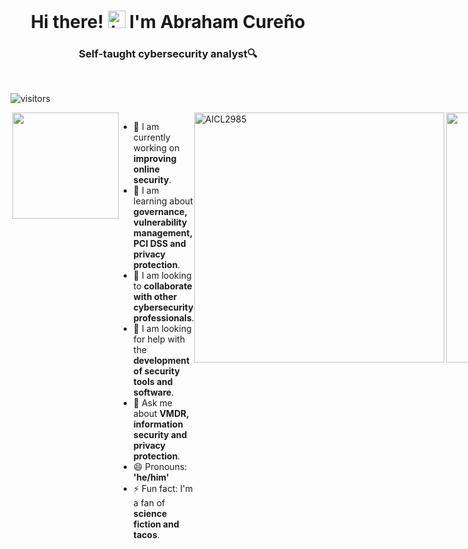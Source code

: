 <h1 align="center">Hi there! <img src="https://user-images.githubusercontent.com/1303154/88677602-1635ba80-d120-11ea-84d8-d263ba5fc3c0.gif" width="28px" height="28px" alt="hi"> I'm Abraham Cureño</h1>

<h3 align="center">Self-taught cybersecurity analyst🔍</h3>

<br />

![visitors](https://visitor-badge.glitch.me/badge?page_id=aicl2985.aiclcybertest)

<div style="display:flex">
  <img align="right" width="170" src="https://user-images.githubusercontent.com/68441369/233506522-69fc8852-d624-4e48-8970-e2f0f175e9ec.gif">
  </p>

- 🔭 I am currently working on <b>improving online security</b>.
- 🌱 I am learning about <b>governance, vulnerability management, PCI DSS and privacy protection</b>.
- 👯 I am looking to <b>collaborate with other cybersecurity professionals</b>.
- 🤔 I am looking for help with the <b>development of security tools and software</b>.
- 💬 Ask me about <b>VMDR, information security and privacy protection</b>.
- 😄 Pronouns: <b>'he/him'</b>
- ⚡ Fun fact: I'm a fan of <b>science fiction and tacos</b>.

<br />
<br />

<img align="center" width="400" src="https://github-readme-stats.vercel.app/api?username=AICL2985&show_icons=true&line_height=20&title_color=7A7ADB&icon_color=2234AE&text_color=D3D3D3&bg_color=0,000000,130F40&include_all_commits=true&count_private=true" alt="AICL2985" />

<img align="right" width="400" src="https://github-readme-streak-stats.herokuapp.com/?user=AICL2985&border=D3D3D3&sideNums=7A7ADB&background=130F40&stroke=6842DB&currStreakNum=7A7ADB&ring=5B3CDD&fire=D3D351&currStreakLabel=D3D3D3&sideLabels=D3D3D3&dates=A3A3A3" />

<br />
<br />

<h2> 🕵🏻‍♂️💻 Cybersecurity projects</h2>

- <b>Data Structures and Algorithms Practice (AlgoExpert)</b>
  - [Praciting DS & Algos in Python](https://github.com/joshmadakor1/Algorithms-Practice)
- <b>Full Stack Web App (React, NodeJS, Azure, and Machine Learning Components)</b>
  - [Image Analysis Middleware](https://github.com/joshmadakor1/4chan-Image-Analysis-Middleware-C964) <b><i>(Potentially NSFW)</b></i>
- <b>PowerShell</b>
  - [Windows EventLog: Failed RDP Logins Source IP to full GeoData Conversion](https://github.com/joshmadakor1/Sentinel-Lab)
  - [JWipe (Disk Wiping Utility)](https://github.com/joshmadakor1/Jwipe.PowerShell)
  - [Active Directory Bulk User Creation](https://github.com/joshmadakor1/AD_PS)
  - [FIM (File Integrity Monitor)](https://github.com/joshmadakor1/PowerShell-Integrity-FIM)
- <b>C# (.NET Desktop Applications)</b>
  - [Ransomware Proof of Concept (Encrypter)](https://github.com/joshmadakor1/EncrypterPOC)
  - [Ransomware Proof of Concept (Decrypter)](https://github.com/joshmadakor1/DecrypterPOC)
  - [Keylogger with Email Capability](https://github.com/joshmadakor1/Key-Logger-With-Email)
- <b>Python</b>
  - [Package Delivery Application (Datastructures and Algorithms Demo)](https://github.com/joshmadakor1/Package-Delivery-Pathfinding-Algorithm)

<h2>🎖️ Certs</h2>

<div style="display:flex">
  <img align="right" width="170" src="">
  </p>

- [How to get into Cybersecurity Starting From Zero](https://www.youtube.com/watch?v=a83ASGn_V_s)
- [A Day in the Life of a Cybersecurity Anayst](https://www.youtube.com/watch?v=uHy3oM7NnoU)
- [How to Create a KeyLogger (C#)](https://www.youtube.com/watch?v=N-L9hklSlNk)
- [Ransomware Demonstration (C#)](https://www.youtube.com/watch?v=OfvdQeh79s0)
- [Is WGU Legit?](https://www.youtube.com/watch?v=E2MwRWxDBkA)

<h2> 👍 How to reach me</h2>

[![Linkedin Badge](https://img.shields.io/badge/-Islem-0e76a8?style=flat&labelColor=0e76a8&logo=linkedin&logoColor=white)](https://www.linkedin.com/in/islem-maboud/) 
[![Whatsapp Badge](https://img.shields.io/badge/-Abraham_Cureno-30d60b?style=flat&labelColor=30d60b&logo=whatsapp&logoColor=white)](https://api.whatsapp.com/send/?phone=5215574301159&text&type=phone_number&app_absent=0)

<h2> 📬 Hit me up</h2>

- **abraham.cureno@hotmail.com**
- **abraham.cureno@gmail.com**





<details>
<summary>
  Want to know more about me?
</summary>
  
&nbsp;<div align="center">
  [![Spotify](https://novatorem.vercel.app/api/spotify?background_color=0d1117&border_color=ffffff)](https://open.spotify.com/user/abrahamisraelcurenolopez)
</div>
